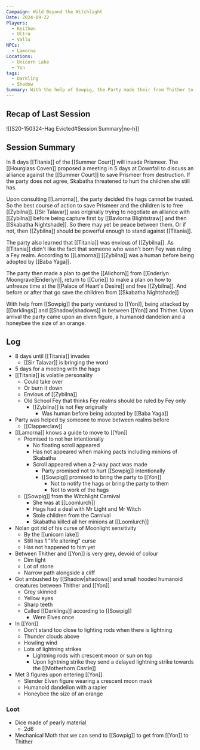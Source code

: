 ```yaml
---
Campaign: Wild Beyond the Witchlight
Date: 2024-09-22
Players:
  - Keithen
  - Ultra
  - Vallu
NPCs:
  - Lamorna
Locations:
  - Unicorn Lake
  - Yon
tags:
  - Darkling
  - Shadow
Summary: With the help of Sowpig, the Party made their from Thither to Yon
---
```

## Recap of Last Session
![[S20-150324-Hag Evicted#Session Summary|no-h]]
## Session Summary
In 8 days [[Titania]] of the [[Summer Court]] will invade Prismeer. The [[Hourglass Coven]] proposed a meeting in 5 days at Downfall to discuss an alliance against the [[Summer Court]] to save Prismeer from destruction. If the party does not agree, Skabatha threatened to hurt the children she still has.

Upon consulting [[Lamorna]], the party decided the hags cannot be trusted. So the best course of action to save Prismeer and the children is to free [[Zybilna]]. [[Sir Talavar]] was originally trying to negotiate an alliance with [[Zybilna]] before being capture first by [[Bavlorna Blightstraw]] and then [[Skabatha Nightshade]]. So there may yet be peace between them. Or if not, then [[Zybilna]] should be powerful enough to stand against [[Titania]].

The party also learned that [[Titania]] was envious of [[Zybilna]]. As [[Titania]] didn't like the fact that someone who wasn't born Fey was ruling a Fey realm. According to [[Lamorna]] [[Zybilna]] was a human before being adopted by [[Baba Yaga]].

The party then made a plan to get the [[Alichorn]] from [[Enderlyn Moongrave|Enderlyn]], return to [[Curie]] to make a plan on how to unfreeze time at the [[Palace of Heart's Desire]] and free [[Zybilna]]. And before or after that go save the children from [[Skabatha Nightshade]]

With help from [[Sowpig]] the party ventured to [[Yon]], being attacked by [[Darklings]] and [[Shadow|shadows]] in between [[Yon]] and Thither.  Upon arrival the party came upon an elven figure, a humanoid dandelion and a honeybee the size of an orange.
## Log
- 8 days until [[Titania]] invades
	- [[Sir Talavar]] is bringing the word
- 5 days for a meeting with the hags
- [[Titania]] is volatile personality
	- Could take over
	- Or burn it down
	- Envious of [[Zybilna]]
	- Old School Fey that thinks Fey realms should be ruled by Fey only
		- [[Zybilna]] is not Fey originally
			- Was human before being adopted by [[Baba Yaga]]
- Party was helped by someone to move between realms before
	- [[Clapperclaw]]
- [[Lamorna]] knows a guide to move to [[Yon]]
	- Promised to not her intentionally
		- No floating scroll appeared
		- Has not appeared when making pacts including minions of Skabatha
		- Scroll appeared when a 2-way pact was made
			- Party promised not to hurt [[Sowpig]] intentionally
			- [[Sowpig]] promised to bring the party to [[Yon]]
				- Not to notify the hags or bring the party to them
				- Not to work of the hags
	- [[Sowpig]] from the Witchlight Carnival
		- She was at [[Loomlurch]]
		- Hags had a deal with Mr Light and Mr Witch
		- Stole children from the Carnival
		- Skabatha killed all her minions at [[Loomlurch]]
- Nolan got rid of his curse of Moonlight sensitivity
	- By the [[unicorn lake]]
	- Still has 1 "life altering" curse
	- Has not happened to him yet
- Between Thither and [[Yon]] is very grey, devoid of colour
	- Dim light
	- Lot of stone
	- Narrow path alongside a cliff
- Got ambushed by [[Shadow|shadows]] and small hooded humanoid creatures between Thither and [[Yon]]
	- Grey skinned
	- Yellow eyes
	- Sharp teeth
	- Called [[Darklings]] according to [[Sowpig]]
		- Were Elves once
- In [[Yon]]
	- Don't stand too close to lighting rods when there is lightning
	- Thunder clouds above
	- Howling wind
	- Lots of lightning strikes
		- Lightning rods with crescent moon or sun on top
		- Upon lightning strike they send a delayed lightning strike towards the [[Motherhorn Castle]]
- Met 3 figures upon entering [[Yon]]
	- Slender Elven figure wearing a crescent moon mask
	- Humanoid dandelion with a rapier
	- Honeybee the size of an orange
### Loot

- Dice made of pearly material
	- 2d6
- Mechanical Moth that we can send to [[Sowpig]] to get from [[Yon]] to Thither